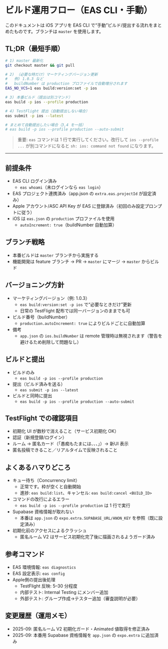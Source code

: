 # ビルド運用フロー（EAS CLI・手動）

このドキュメントは iOS アプリを EAS CLI で“手動”ビルド/提出する流れをまとめたものです。ブランチは `master` を使用します。

## TL;DR（最短手順）

```bash
# 1) master 最新化
git checkout master && git pull

# 2) （必要な時だけ）マーケティングバージョン更新
#   例) 1.0.3 など
#   buildNumber は production プロファイルで自動増分されます
EAS_NO_VCS=1 eas build:version:set -p ios

# 3) 本番ビルド（提出は別コマンド）
eas build -p ios --profile production

# 4) TestFlight 提出（自動提出しない場合）
eas submit -p ios --latest

# まとめて自動提出したい場合（3,4 を一括）
# eas build -p ios --profile production --auto-submit
```

> 重要: `eas` コマンドは 1 行で実行してください。改行して `ios --profile ...` が別コマンドになると `sh: ios: command not found` になります。

---

## 前提条件

- EAS CLI ログイン済み
  - `eas whoami`（未ログインなら `eas login`）
- EAS プロジェクト連携済み（app.json の `extra.eas.projectId` が設定済み）
- Apple アカウント/ASC API Key が EAS に登録済み（初回のみ設定プロンプトに従う）
- iOS は `eas.json` の `production` プロファイルを使用
  - `autoIncrement: true`（buildNumber 自動加算）

## ブランチ戦略

- 本番ビルドは `master` ブランチから実施する
- 機能開発は feature ブランチ → PR → `master` にマージ → `master` からビルド

## バージョニング方針

- マーケティングバージョン（例: 1.0.3）
  - `eas build:version:set -p ios` で“必要なときだけ”更新
  - 日常の TestFlight 配布では同一バージョンのままでも可
- ビルド番号（buildNumber）
  - `production.autoIncrement: true` によりビルドごとに自動加算
- 備考
  - `app.json` の `ios.buildNumber` は remote 管理時は無視されます（警告を避けるため削除して問題なし）

## ビルドと提出

- ビルドのみ
  - `eas build -p ios --profile production`
- 提出（ビルド済みを送る）
  - `eas submit -p ios --latest`
- ビルドと同時に提出
  - `eas build -p ios --profile production --auto-submit`

## TestFlight での確認項目

- 初期化 UI が数秒で消えること（サービス初期化 OK）
- 認証（新規登録/ログイン）
- ルーム → 匿名カード（「愚痴もたまには、、、」）→ 新UI 表示
- 匿名投稿できること／リアルタイムで反映されること

## よくあるハマりどころ

- キュー待ち（Concurrency limit）
  - 正常です。枠が空くと自動開始
  - 進捗: `eas build:list`、キャンセル: `eas build:cancel <BUILD_ID>`
- コマンドの改行によるエラー
  - `eas build -p ios --profile production` は 1 行で実行
- Supabase 資格情報が取れない
  - 本番は `app.json` の `expo.extra.SUPABASE_URL/ANON_KEY` を参照（既に設定済み）
- 初期化前のアクセスによるクラッシュ
  - 匿名ルーム V2 はサービス初期化完了後に描画されるようガード済み

## 参考コマンド

- EAS 環境情報: `eas diagnostics`
- EAS 設定表示: `eas config`
- Apple側の提出後処理
  - TestFlight 反映: 5–30 分程度
  - 内部テスト: Internal Testing にメンバー追加
  - 外部テスト: グループ作成→テスター追加（審査説明が必要）

## 変更履歴（運用メモ）

- 2025-09: 匿名ルーム V2 初期化ガード・Animated 値取得を修正済み
- 2025-09: 本番用 Supabase 資格情報を `app.json` の `expo.extra` に追加済み

